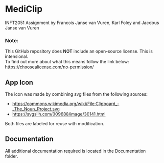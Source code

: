 # MediClip
INFT2051 Assignment by Francois Janse van Vuren, Karl Foley and Jacobus Janse van Vuren

### Note:
This GitHub repository does **NOT** include an open-source license. This is intensional.  
To find out more about what this means follow the link below:<br>
https://choosealicense.com/no-permission/

## App Icon
The icon was made by combining svg files from the following sources:
* https://commons.wikimedia.org/wiki/File:Clipboard_-_The_Noun_Project.svg
* https://svgsilh.com/009688/image/30141.html

Both files are labeled for reuse with modification.

## Documentation
All additional documentation required is located in the Documentation folder.
